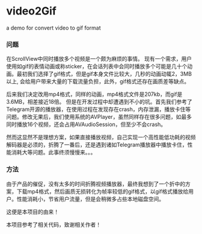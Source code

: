 # video2Gif
a demo for convert video to gif format

### 问题
在ScrollView中同时播放多个视频是一个颇为麻烦的事情。
现有一个需求，用户使用如gif的表情动画或称sticker，在会话列表中会同时播放多个可能是几十个动画。最初我们选择了gif格式，但是gif本身文件比较大，几秒的动画动辄2，3MB以上, 会给用户带来大量的下载流量负担，此外，gif格式还存在画质差等缺点。

后来我们决定改用mp4格式，同样的动画，mp4格式文件是207kb，而gif是3.6MB，相差接近18倍。
但是在开发过程中却遭遇到不小的坑。首先我们参考了Telegram开源的播放器，在使用过程在发现存在crash，内存泄漏，播放卡住等问题。修改无果后，我们使用系统的AVPlayer，虽然同样存在很多问题，如最多同时播放16个视频，还会占用AVAudioSession，但至少不会crash。

然而这显然不是理想方案，如果直接播放视频，自己实现一个高性能低功耗的视频解码器是必须的，折腾了一番后，还是遇到诸如Telegram播放器中播放卡住，性能消耗大等问题。此事终须慢慢来。。。

### 方法

由于产品的催促，没有太多的时间折腾视频播放器，最终我想到了一个折中的方案，下载mp4格式，然后画质无损转化为帧率较低的gif格式，以gif格式播放给用户。性能消耗小，节省用户流量，但是会稍微多占些本地磁盘空间。

这便是本项目的由来！

本项目参考了相关代码，致谢相关作者！



